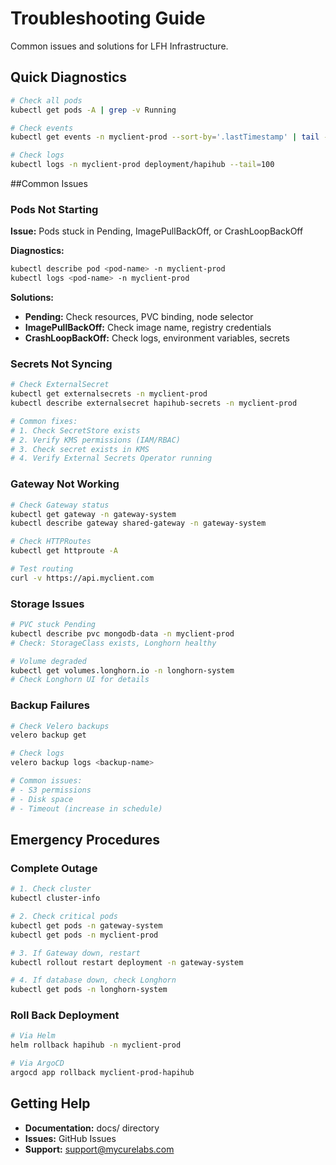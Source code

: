 # Troubleshooting Guide

Common issues and solutions for LFH Infrastructure.

## Quick Diagnostics

```bash
# Check all pods
kubectl get pods -A | grep -v Running

# Check events
kubectl get events -n myclient-prod --sort-by='.lastTimestamp' | tail -20

# Check logs
kubectl logs -n myclient-prod deployment/hapihub --tail=100
```

##Common Issues

### Pods Not Starting

**Issue:** Pods stuck in Pending, ImagePullBackOff, or CrashLoopBackOff

**Diagnostics:**
```bash
kubectl describe pod <pod-name> -n myclient-prod
kubectl logs <pod-name> -n myclient-prod
```

**Solutions:**
- **Pending:** Check resources, PVC binding, node selector
- **ImagePullBackOff:** Check image name, registry credentials
- **CrashLoopBackOff:** Check logs, environment variables, secrets

### Secrets Not Syncing

```bash
# Check ExternalSecret
kubectl get externalsecrets -n myclient-prod
kubectl describe externalsecret hapihub-secrets -n myclient-prod

# Common fixes:
# 1. Check SecretStore exists
# 2. Verify KMS permissions (IAM/RBAC)
# 3. Check secret exists in KMS
# 4. Verify External Secrets Operator running
```

### Gateway Not Working

```bash
# Check Gateway status
kubectl get gateway -n gateway-system
kubectl describe gateway shared-gateway -n gateway-system

# Check HTTPRoutes
kubectl get httproute -A

# Test routing
curl -v https://api.myclient.com
```

### Storage Issues

```bash
# PVC stuck Pending
kubectl describe pvc mongodb-data -n myclient-prod
# Check: StorageClass exists, Longhorn healthy

# Volume degraded
kubectl get volumes.longhorn.io -n longhorn-system
# Check Longhorn UI for details
```

### Backup Failures

```bash
# Check Velero backups
velero backup get

# Check logs
velero backup logs <backup-name>

# Common issues:
# - S3 permissions
# - Disk space
# - Timeout (increase in schedule)
```

## Emergency Procedures

### Complete Outage

```bash
# 1. Check cluster
kubectl cluster-info

# 2. Check critical pods
kubectl get pods -n gateway-system
kubectl get pods -n myclient-prod

# 3. If Gateway down, restart
kubectl rollout restart deployment -n gateway-system

# 4. If database down, check Longhorn
kubectl get pods -n longhorn-system
```

### Roll Back Deployment

```bash
# Via Helm
helm rollback hapihub -n myclient-prod

# Via ArgoCD
argocd app rollback myclient-prod-hapihub
```

## Getting Help

- **Documentation:** docs/ directory
- **Issues:** GitHub Issues
- **Support:** support@mycurelabs.com
